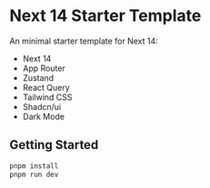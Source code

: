 # Next 14 Starter Template

An minimal starter template for Next 14:

- Next 14
- App Router
- Zustand
- React Query
- Tailwind CSS
- Shadcn/ui
- Dark Mode

## Getting Started

```bash
pnpm install
pnpm run dev
```
